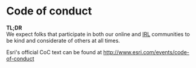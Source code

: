 # Code of conduct

**TL;DR**<br>
We expect folks that participate in both our online and [IRL](https://en.wikipedia.org/wiki/Real_life#Related_terminology) communities to be kind and considerate of others at all times.

Esri's official CoC text can be found at http://www.esri.com/events/code-of-conduct